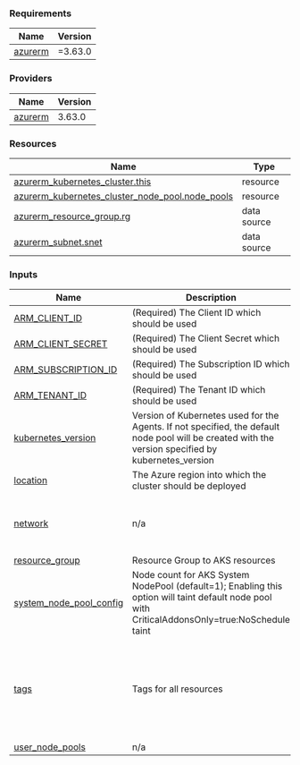 <!-- BEGIN_TF_DOCS -->
### Requirements

| Name | Version |
|------|---------|
| <a name="requirement_azurerm"></a> [azurerm](#requirement\_azurerm) | =3.63.0 |

### Providers

| Name | Version |
|------|---------|
| <a name="provider_azurerm"></a> [azurerm](#provider\_azurerm) | 3.63.0 |

### Resources

| Name | Type |
|------|------|
| [azurerm_kubernetes_cluster.this](https://registry.terraform.io/providers/hashicorp/azurerm/3.63.0/docs/resources/kubernetes_cluster) | resource |
| [azurerm_kubernetes_cluster_node_pool.node_pools](https://registry.terraform.io/providers/hashicorp/azurerm/3.63.0/docs/resources/kubernetes_cluster_node_pool) | resource |
| [azurerm_resource_group.rg](https://registry.terraform.io/providers/hashicorp/azurerm/3.63.0/docs/data-sources/resource_group) | data source |
| [azurerm_subnet.snet](https://registry.terraform.io/providers/hashicorp/azurerm/3.63.0/docs/data-sources/subnet) | data source |

### Inputs

| Name | Description | Type | Default | Required |
|------|-------------|------|---------|:--------:|
| <a name="input_ARM_CLIENT_ID"></a> [ARM\_CLIENT\_ID](#input\_ARM\_CLIENT\_ID) | (Required) The Client ID which should be used | `any` | n/a | yes |
| <a name="input_ARM_CLIENT_SECRET"></a> [ARM\_CLIENT\_SECRET](#input\_ARM\_CLIENT\_SECRET) | (Required) The Client Secret which should be used | `any` | n/a | yes |
| <a name="input_ARM_SUBSCRIPTION_ID"></a> [ARM\_SUBSCRIPTION\_ID](#input\_ARM\_SUBSCRIPTION\_ID) | (Required) The Subscription ID which should be used | `any` | n/a | yes |
| <a name="input_ARM_TENANT_ID"></a> [ARM\_TENANT\_ID](#input\_ARM\_TENANT\_ID) | (Required) The Tenant ID which should be used | `any` | n/a | yes |
| <a name="input_kubernetes_version"></a> [kubernetes\_version](#input\_kubernetes\_version) | Version of Kubernetes used for the Agents. If not specified, the default node pool will be created with the version specified by kubernetes\_version | `string` | `"1.26.3"` | no |
| <a name="input_location"></a> [location](#input\_location) | The Azure region into which the cluster should be deployed | `string` | `"East US"` | no |
| <a name="input_network"></a> [network](#input\_network) | n/a | `map` | <pre>{<br>  "snet_name": "snet-target-aks",<br>  "vnet_name": "vnet-target"<br>}</pre> | no |
| <a name="input_resource_group"></a> [resource\_group](#input\_resource\_group) | Resource Group to AKS resources | `string` | `"rg-target"` | no |
| <a name="input_system_node_pool_config"></a> [system\_node\_pool\_config](#input\_system\_node\_pool\_config) | Node count for AKS System NodePool (default=1); Enabling this option will taint default node pool with CriticalAddonsOnly=true:NoSchedule taint | `map(any)` | <pre>{<br>  "node_count": 1,<br>  "only_critical_addons_enabled": false,<br>  "vm_size": "Standard_D8as_v5"<br>}</pre> | no |
| <a name="input_tags"></a> [tags](#input\_tags) | Tags for all resources | `map` | <pre>{<br>  "env": "hub",<br>  "project": "k8s-stack-example",<br>  "region": "east_us",<br>  "short_region": "eu",<br>  "terraform": true,<br>  "tier": "container"<br>}</pre> | no |
| <a name="input_user_node_pools"></a> [user\_node\_pools](#input\_user\_node\_pools) | n/a | `map` | `{}` | no |
<!-- END_TF_DOCS -->